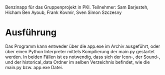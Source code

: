Benzinapp für das Gruppenprojekt in PKI. 
Teilnehmer: Sam Barjesteh, Hicham Ben Ayoub, Frank Kovmir, Sven Simon Szczesny

# Ausführung

Das Programm kann entweder über die app.exe im Archiv ausgeführt, oder über einen Python Interpreter
mittels Kompilierung der main.py gestartet werden.
In beiden Fällen ist es notwendig, dass sich der Icon-, der Sound-, und der historical_data Ordner im selben Verzeichnis befindet, wie die main.py bzw. app.exe Datei.
